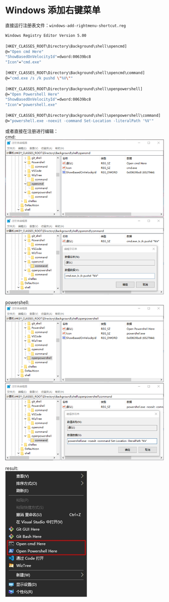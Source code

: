 
# Windows 添加右键菜单

直接运行注册表文件：`windows-add-rightmenu-shortcut.reg`
```sh
Windows Registry Editor Version 5.00

[HKEY_CLASSES_ROOT\Directory\Background\shell\opencmd]
@="Open cmd Here"
"ShowBasedOnVelocityId"=dword:00639bc8
"Icon"="cmd.exe"

[HKEY_CLASSES_ROOT\Directory\Background\shell\opencmd\command]
@="cmd.exe /s /k pushd \"%V\""

[HKEY_CLASSES_ROOT\Directory\Background\shell\openpowershell]
@="Open Powershell Here"
"ShowBasedOnVelocityId"=dword:00639bc8
"Icon"="powershell.exe"

[HKEY_CLASSES_ROOT\Directory\Background\shell\openpowershell\command]
@="powershell.exe -noexit -command Set-Location -literalPath '%V'"
```

或者直接在注册进行编辑：<br>
cmd: <br>
![](images/windows-add-rightmenu-shortcut-cmd-1.png)
![](images/windows-add-rightmenu-shortcut-cmd-2.png)

powershell: <br>
![](images/windows-add-rightmenu-shortcut-powershell-1.png)
![](images/windows-add-rightmenu-shortcut-powershell-2.png)

result: <br>
![](images/windows-add-rightmenu-shortcut-result.jpg)
